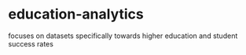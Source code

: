# education-analytics
focuses on datasets specifically towards higher education and student success rates
